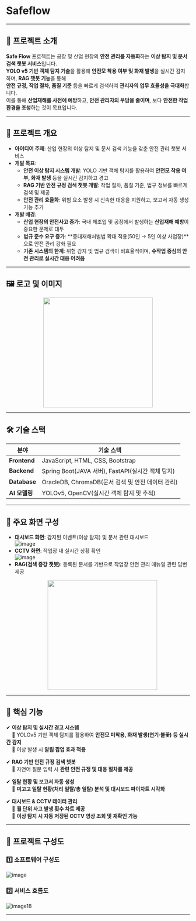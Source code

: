 # Safeflow

---

## 📌 프로젝트 소개  
**Safe Flow** 프로젝트는 공장 및 산업 현장의 **안전 관리를 자동화**하는 **이상 탐지 및 문서 검색 챗봇 서비스**입니다.  
**YOLO v5 기반 객체 탐지 기술**을 활용해 **안전모 착용 여부 및 화재 발생**을 실시간 감지하며, **RAG 챗봇 기능**을 통해  
**안전 규정, 작업 절차, 품질 기준** 등을 빠르게 검색하여 **관리자의 업무 효율성을 극대화**합니다.  
이를 통해 **산업재해를 사전에 예방**하고, **안전 관리자의 부담을 줄이며**, 보다 **안전한 작업 환경을 조성**하는 것이 목표입니다.  

---

## 🎯 프로젝트 개요  
- **아이디어 주제**: 산업 현장의 이상 탐지 및 문서 검색 기능을 갖춘 안전 관리 챗봇 서비스  
- **개발 목표**:  
  - **안전 이상 탐지 시스템 개발**: YOLO 기반 객체 탐지를 활용하여 **안전모 착용 여부, 화재 발생** 등을 실시간 감지하고 경고  
  - **RAG 기반 안전 규정 검색 챗봇 개발**: 작업 절차, 품질 기준, 법규 정보를 빠르게 검색 및 제공  
  - **안전 관리 효율화**: 위험 요소 발생 시 신속한 대응을 지원하고, 보고서 자동 생성 기능 추가  
- **개발 배경**:  
  - **산업 현장의 안전사고 증가**: 국내 제조업 및 공장에서 발생하는 **산업재해 예방**이 중요한 문제로 대두  
  - **법규 준수 요구 증가**: **중대재해처벌법 확대 적용(50인 → 5인 이상 사업장)**으로 안전 관리 강화 필요  
  - **기존 시스템의 한계**: 위험 감지 및 법규 검색이 비효율적이며, **수작업 중심의 안전 관리로 실시간 대응 어려움**  

---

## 🖼️ 로고 및 이미지  
<p align="center">
  <img src="https://github.com/user-attachments/assets/752646f7-0345-4b57-9081-bbaf5b3d0cba" width="300">
</p>

---

## 🛠 기술 스택  
| 분야         | 기술 스택 |
|-------------|------------------------------------------------|
| **Frontend** | JavaScript, HTML, CSS, Bootstrap |
| **Backend** | Spring Boot(JAVA 서버), FastAPI(실시간 객체 탐지) |
| **Database** | OracleDB, ChromaDB(문서 검색 및 안전 데이터 관리) |
| **AI 모델링** | YOLOv5, OpenCV(실시간 객체 탐지 및 추적) |

---

## 📑 주요 화면 구성  
- **대시보드 화면**: 감지된 이벤트(이상 탐지) 및 문서 관련 대시보드  
  ![image](https://github.com/user-attachments/assets/d6c987eb-3de1-4cdf-832b-379efd49478c)  
- **CCTV 화면**: 작업장 내 실시간 상황 확인  
  ![image](https://github.com/user-attachments/assets/c3a351ce-e022-4122-a7db-dfb69cb5f2bd)  
- **RAG(검색 증강 챗봇)**: 등록된 문서를 기반으로 작업장 안전 관리 매뉴얼 관련 답변 제공
  <p align="center">
  <img src="https://github.com/user-attachments/assets/8d37a609-1f87-457b-9640-c64258b83418" width="300">
  </p> 


---

## 🌟 핵심 기능  
✔ **이상 탐지 및 실시간 경고 시스템**  
&nbsp;&nbsp;&nbsp;&nbsp;🔹 YOLOv5 기반 객체 탐지를 활용하여 **안전모 미착용, 화재 발생(연기·불꽃) 등 실시간 감지**  
&nbsp;&nbsp;&nbsp;&nbsp;🔹 이상 발생 시 **알림 팝업 효과 적용**  

✔ **RAG 기반 안전 규정 검색 챗봇**  
&nbsp;&nbsp;&nbsp;&nbsp;🔹 자연어 질문 입력 시 **관련 안전 규정 및 대응 절차를 제공**  

✔ **일탈 현황 및 보고서 자동 생성**  
&nbsp;&nbsp;&nbsp;&nbsp;🔹 **미고고 일탈 현황(처리 일탈/총 일탈) 분석 및 대시보드 파이차트 시각화**  

✔ **대시보드 & CCTV 데이터 관리**  
&nbsp;&nbsp;&nbsp;&nbsp;🔹 **월 단위 사고 발생 횟수 차트 제공**  
&nbsp;&nbsp;&nbsp;&nbsp;🔹 **이상 탐지 시 자동 저장된 CCTV 영상 조회 및 재확인 가능**  

---

## 🔧 프로젝트 구성도  
### 1️⃣ 소프트웨어 구성도  
![image](https://github.com/user-attachments/assets/1525723e-bf13-4a03-b185-ea1f3479bafc)  

### 2️⃣ 서비스 흐름도  
![image18](https://github.com/user-attachments/assets/fa89aa06-c2bb-4f83-83a2-5f98c3bc02b9)  

---
